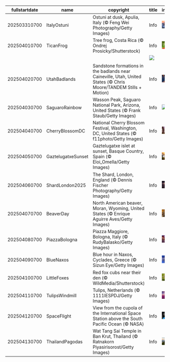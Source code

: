 |fullstartdate|name|copyright|title|image|
|--|--|--|--|--|
202503310700|ItalyOstuni|Ostuni at dusk, Apulia, Italy (© Feng Wei Photography/Getty Images)|Info|![](/en-AU/2025/04/202503310700ItalyOstuni.jpg)|
202504010700|TicanFrog|Tree frog, Costa Rica (© Ondrej Prosicky/Shutterstock)|Info|![](/en-AU/2025/04/202504010700TicanFrog.jpg)|
||||![](/en-AU/2025/04/.jpg)|
202504020700|UtahBadlands|Sandstone formations in the badlands near Caineville, Utah, United States (© Chris Moore/TANDEM Stills + Motion)|Info|![](/en-AU/2025/04/202504020700UtahBadlands.jpg)|
202504030700|SaguaroRainbow|Wasson Peak, Saguaro National Park, Arizona, United States (© Frank Staub/Getty Images)|Info|![](/en-AU/2025/04/202504030700SaguaroRainbow.jpg)|
202504040700|CherryBlossomDC|National Cherry Blossom Festival, Washington, DC, United States (© f11photo/Getty Images)|Info|![](/en-AU/2025/04/202504040700CherryBlossomDC.jpg)|
202504050700|GaztelugatxeSunset|Gaztelugatxe islet at sunset, Basque Country, Spain (© Eloi_Omella/Getty Images)|Info|![](/en-AU/2025/04/202504050700GaztelugatxeSunset.jpg)|
202504060700|ShardLondon2025|The Shard, London, England (© Dennis Fischer Photography/Getty Images)|Info|![](/en-AU/2025/04/202504060700ShardLondon2025.jpg)|
202504070700|BeaverDay|North American beaver, Moran, Wyoming, United States (© Enrique Aguirre Aves/Getty Images)|Info|![](/en-AU/2025/04/202504070700BeaverDay.jpg)|
202504080700|PiazzaBologna|Piazza Maggiore, Bologna, Italy (© RudyBalasko/Getty Images)|Info|![](/en-AU/2025/04/202504080700PiazzaBologna.jpg)|
202504090700|BlueNaxos|Blue hour in Naxos, Cyclades, Greece (© Sizun Eye/Getty Images)|Info|![](/en-AU/2025/04/202504090700BlueNaxos.jpg)|
202504100700|LittleFoxes|Red fox cubs near their den (© WildMedia/Shutterstock)|Info|![](/en-AU/2025/04/202504100700LittleFoxes.jpg)|
202504110700|TulipsWindmill|Tulips, Netherlands (© 1111IESPDJ/Getty Images)|Info|![](/en-AU/2025/04/202504110700TulipsWindmill.jpg)|
202504120700|SpaceFlight|View from the cupola of the International Space Station above the South Pacific Ocean (© NASA)|Info|![](/en-AU/2025/04/202504120700SpaceFlight.jpg)|
202504130700|ThailandPagodas|Wat Tang Sai Temple in Ban Krut, Thailand (© Ratnakorn Piyasirisorost/Getty Images)|Info|![](/en-AU/2025/04/202504130700ThailandPagodas.jpg)|
